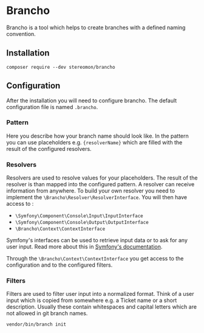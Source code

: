 # Brancho

Brancho is a tool which helps to create branches with a defined naming convention.

## Installation

`composer require --dev stereomon/brancho`


## Configuration

After the installation you will need to configure brancho. The default configuration file is named `.brancho`.

### Pattern

Here you describe how your branch name should look like. In the pattern you can use placeholders e.g. `{resolverName}` which are filled with the result of the configured resolvers.

### Resolvers

Resolvers are used to resolve values for your placeholders. The result of the resolver is than mapped into the configured pattern. A resolver can receive information from anywhere.
To build your own resolver you need to implement the `\Brancho\Resolver\ResolverInterface`. You will then have access to :

- `\Symfony\Component\Console\Input\InputInterface`
- `\Symfony\Component\Console\Output\OutputInterface`
- `\Brancho\Context\ContextInterface`

Symfony's interfaces can be used to retrieve input data or to ask for any user input. Read more about this in [Symfony's documentation](https://symfony.com/doc/current/components/console/helpers/questionhelper.html).  

Through the `\Brancho\Context\ContextInterface` you get access to the configuration and to the configured filters.

### Filters

Filters are used to filter user input into a normalized format. Think of a user input which is copied from somewhere e.g. a Ticket name or a short description. Usually these contain whitespaces and capital letters which are not allowed in git branch names.

    

`vendor/bin/branch init`



